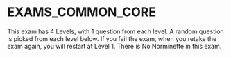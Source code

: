 # EXAMS_COMMON_CORE

This exam has 4 Levels, with 1 question from each level.
A random question is picked from each level below.
If you fail the exam, when you retake the exam again, you will restart at Level 1.
There is No Norminette in this exam.
